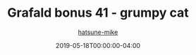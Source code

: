 ---
title: "Grafald bonus 41 - grumpy cat"
type: "image"
date: 2019-05-18T00:00:00-04:00
draft: false
categories: ["Grafald"]
image_path: "../img/2019/bonus_41.jpg"
alt_text: ""
author: "[hatsune-mike](https://cohost.org/hatsune-mike)"
---